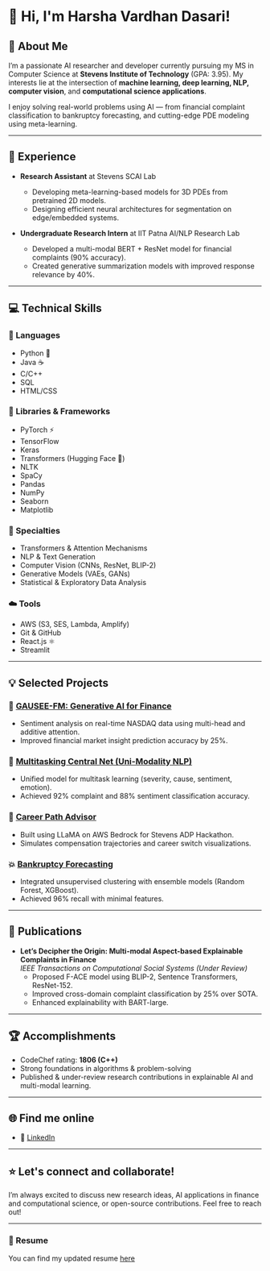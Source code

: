 # 👋 Hi, I'm Harsha Vardhan Dasari!


## 🚀 About Me
I’m a passionate AI researcher and developer currently pursuing my MS in Computer Science at **Stevens Institute of Technology** (GPA: 3.95). My interests lie at the intersection of **machine learning, deep learning, NLP, computer vision**, and **computational science applications**.

I enjoy solving real-world problems using AI — from financial complaint classification to bankruptcy forecasting, and cutting-edge PDE modeling using meta-learning.

---

## 💼 Experience

- **Research Assistant** at Stevens SCAI Lab
  - Developing meta-learning-based models for 3D PDEs from pretrained 2D models.
  - Designing efficient neural architectures for segmentation on edge/embedded systems.

- **Undergraduate Research Intern** at IIT Patna AI/NLP Research Lab
  - Developed a multi-modal BERT + ResNet model for financial complaints (90% accuracy).
  - Created generative summarization models with improved response relevance by 40%.

---

## 💻 Technical Skills

### 💬 Languages
- Python 🐍
- Java ☕
- C/C++
- SQL
- HTML/CSS

### 🧰 Libraries & Frameworks
- PyTorch ⚡️
- TensorFlow
- Keras
- Transformers (Hugging Face 🤗)
- NLTK
- SpaCy
- Pandas
- NumPy
- Seaborn
- Matplotlib

### 🧠 Specialties
- Transformers & Attention Mechanisms
- NLP & Text Generation
- Computer Vision (CNNs, ResNet, BLIP-2)
- Generative Models (VAEs, GANs)
- Statistical & Exploratory Data Analysis

### ☁️ Tools
- AWS (S3, SES, Lambda, Amplify)
- Git & GitHub
- React.js ⚛️
- Streamlit

---

## 💡 Selected Projects

### 🏦 [GAUSEE-FM: Generative AI for Finance](#)
- Sentiment analysis on real-time NASDAQ data using multi-head and additive attention.
- Improved financial market insight prediction accuracy by 25%.

### 🤖 [Multitasking Central Net (Uni-Modality NLP)](#)
- Unified model for multitask learning (severity, cause, sentiment, emotion).
- Achieved 92% complaint and 88% sentiment classification accuracy.

### 💬 [Career Path Advisor](#)
- Built using LLaMA on AWS Bedrock for Stevens ADP Hackathon.
- Simulates compensation trajectories and career switch visualizations.

### 💥 [Bankruptcy Forecasting](#)
- Integrated unsupervised clustering with ensemble models (Random Forest, XGBoost).
- Achieved 96% recall with minimal features.

---

## 📝 Publications

- **Let’s Decipher the Origin: Multi-modal Aspect-based Explainable Complaints in Finance**  
  *IEEE Transactions on Computational Social Systems (Under Review)*  
  - Proposed F-ACE model using BLIP-2, Sentence Transformers, ResNet-152.
  - Improved cross-domain complaint classification by 25% over SOTA.
  - Enhanced explainability with BART-large.

---

## 🏆 Accomplishments

- CodeChef rating: **1806 (C++)**
- Strong foundations in algorithms & problem-solving
- Published & under-review research contributions in explainable AI and multi-modal learning.

---

## 🌐 Find me online

- 💼 [LinkedIn](https://www.linkedin.com/in/harsha-vardhan-dasari-460b23200/)

---

## ⭐ Let's connect and collaborate!
I’m always excited to discuss new research ideas, AI applications in finance and computational science, or open-source contributions. Feel free to reach out!

---

### 📄 Resume
You can find my updated resume [here](https://sites.google.com/view/harsha-vardhan-dasari/home)
